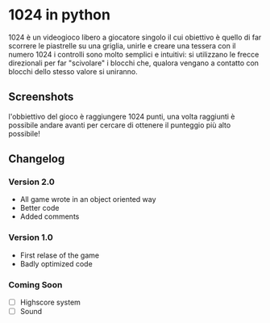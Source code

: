 # 1024 in python
1024 è un videogioco libero a giocatore singolo il cui obiettivo è quello di far scorrere le piastrelle su una griglia, unirle e creare una tessera con il numero 1024
i controlli sono molto semplici e intuitivi: si utilizzano le frecce direzionali per far "scivolare" i blocchi che, qualora vengano a contatto con blocchi dello stesso valore si uniranno.

## Screenshots


l'obbiettivo del gioco è raggiungere 1024 punti, una volta raggiunti è possibile andare avanti per cercare di ottenere il punteggio più alto possibile!

## Changelog
### **Version 2.0**
- All game wrote in an object oriented way
- Better code
- Added comments 

### **Version 1.0**
- First relase of the game
- Badly optimized code

### **Coming Soon**
- [ ] Highscore system
- [ ] Sound
